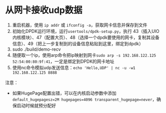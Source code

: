# 从网卡接收udp数据

1. 重启机器，使用 `ip addr` 或 `ifconfig -a`，获取网卡信息并保存到文件
2. 初始化DPDK运行环境，运行`usertools/dpdk-setup.py`，执行 43（插入UIO内核模块）、47（配置大页）、48（选择一个dpdk要使用的网卡，复制其设备信息）、49（把上一步复制到的设备信息粘贴到这里，绑定到dpdk）
3. sudo ./build/demo-recv 
4. 随便取一个ip，使用arp命令把ip映射到网卡`sudo arp -s 192.168.122.125 52:54:00:80:9f:41`，一定是绑定到DPDK的网卡地址
5. 使用nc命令模拟udp发送信息：`echo 'Hello,UDP' | nc -u -w1 192.168.122.125 8888`

注意：
- 如果HugePage配置出错，可以在内核启动参数中添加 `default_hugepagesz=2M hugepages=4096 transparent_hugepage=never`，确保启动时候就预分配好

